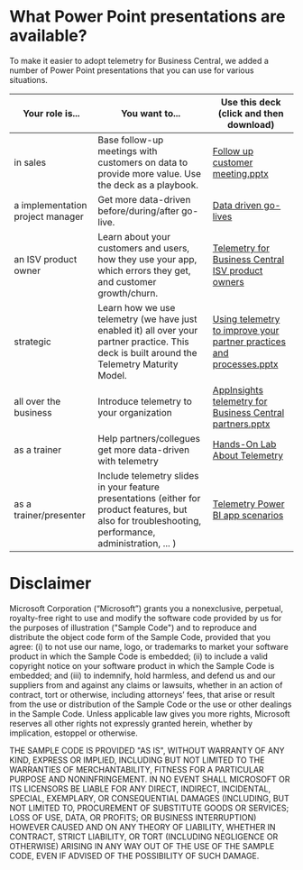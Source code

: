 # What Power Point presentations are available?
To make it easier to adopt telemetry for Business Central, we added a number of Power Point presentations that you can use for various situations.

| Your role is... | You want to... | Use this deck (click and then download) |
| --------------- | ---------------| ------------- |
| in sales | Base follow-up meetings with customers on data to provide more value. Use the deck as a playbook. | [Follow up customer meeting.pptx](<./decks/Follow up customer meeting.pptx>)  |
| a implementation project manager | Get more data-driven before/during/after go-live. | [Data driven go-lives](<./decks/Data driven go-lives.pptx>) |
| an ISV product owner | Learn about your customers and users, how they use your app, which errors they get, and customer growth/churn. | [Telemetry for Business Central ISV product owners](<./decks/Telemetry for Business Central ISV product owners.pptx>) |
| strategic | Learn how we use telemetry (we have just enabled it) all over your partner practice. This deck is built around the Telemetry Maturity Model. | [Using telemetry to improve your partner practices and processes.pptx](<./decks/Using telemetry to improve your partner practices and processes.pptx>) |
| all over the business | Introduce telemetry to your organization | [AppInsights telemetry for Business Central partners.pptx](<./decks/AppInsights telemetry for Business Central partners.pptx>) |
| as a trainer | Help partners/collegues get more data-driven with telemetry | [Hands-On Lab About Telemetry](<./decks/Hands-On Lab About Telemetry.pptx>) |
| as a trainer/presenter | Include telemetry slides in your feature presentations (either for product features, but also for troubleshooting, performance, administration, ... )| [Telemetry Power BI app scenarios](<./decks/telemetry-app-scenarios.pptx>) |

# Disclaimer
Microsoft Corporation (“Microsoft”) grants you a nonexclusive, perpetual, royalty-free right to use and modify the software code provided by us for the purposes of illustration  ("Sample Code") and to reproduce and distribute the object code form of the Sample Code, provided that you agree: (i) to not use our name, logo, or trademarks to market your software product in which the Sample Code is embedded; (ii) to include a valid copyright notice on your software product in which the Sample Code is embedded; and (iii) to indemnify, hold harmless, and defend us and our suppliers from and against any claims or lawsuits, whether in an action of contract, tort or otherwise, including attorneys’ fees, that arise or result from the use or distribution of the Sample Code or the use or other dealings in the Sample Code. Unless applicable law gives you more rights, Microsoft reserves all other rights not expressly granted herein, whether by implication, estoppel or otherwise. 

THE SAMPLE CODE IS PROVIDED "AS IS", WITHOUT WARRANTY OF ANY KIND, EXPRESS OR IMPLIED, INCLUDING BUT NOT LIMITED TO THE WARRANTIES OF MERCHANTABILITY, FITNESS FOR A PARTICULAR PURPOSE AND NONINFRINGEMENT. IN NO EVENT SHALL MICROSOFT OR ITS LICENSORS BE LIABLE FOR ANY DIRECT, INDIRECT, INCIDENTAL, SPECIAL, EXEMPLARY, OR CONSEQUENTIAL DAMAGES (INCLUDING, BUT NOT LIMITED TO, PROCUREMENT OF SUBSTITUTE GOODS OR SERVICES; LOSS OF USE, DATA, OR PROFITS; OR BUSINESS INTERRUPTION) HOWEVER CAUSED AND ON ANY THEORY OF LIABILITY, WHETHER IN CONTRACT, STRICT LIABILITY, OR TORT (INCLUDING NEGLIGENCE OR OTHERWISE) ARISING IN ANY WAY OUT OF THE USE OF THE SAMPLE CODE, EVEN IF ADVISED OF THE POSSIBILITY OF SUCH DAMAGE.

